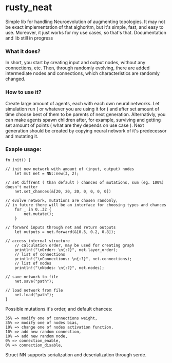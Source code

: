 # rusty_neat
Simple lib for handling Neuroevolution of augmenting topologies.
It may not be exact implementation of that alghoritm, but it's simple, fast, and easy to use. Moreover, it just works for my use cases, so that's that.
Documentation and lib still in progress

### What it does?
In short, you start by creating input and output nodes, without any connections, etc.
Then, through randomly evolving, there are added intermediate nodes and connections, which characteristics are randomly changed.

### How to use it?
Create large amount of agents, each with each own neural networks. Let simulation run ( or whatever you are using it for ) and after set amount of time choose best of them to be parents of next generation.
Alternativly, you can make agents spawn children after, for example, surviving and getting set amount of points ( what are they depends on use case ).
Next generation should be created by copying neural network of it's predecessor and mutating it.

### Exaple usage:

    fn init() {

    // init new network with amount of (input, output) nodes
        let mut net = NN::new(3, 2);

    // set diffrent ( than default ) chances of mutations, sum (eg. 100%) doesn't matter
        net.set_chances(&[20, 20, 20, 0, 0, 0, 0])

    // evolve network, mutations are chosen randomly,
    // in future there will be an interface for choosing types and chances
        for _ in 0..32 {
            net.mutate();
        }
    
    // forward inputs through net and return outputs
        let outputs = net.forward(&[0.5, 0.2, 0.8]);

    // access internal structure
        // calculation order, may be used for creating graph
        println!("\nOrder: \n{:?}", net.layer_order);
        // list of connections
        println!("\nConnections: \n{:?}", net.connections);
        // list of nodes
        println!("\nNodes: \n{:?}", net.nodes);

    // save network to file
        net.save("path");

    // load network from file
        net.load("path");
    }

Possible mutations it's order, and default chances:

    35% => modify one of connections weight,
    35% => modify one of nodes bias,
    10% => change one of nodes activation function,
    10% => add new random connection,
    10% => add new random node,
    0% => connection_enable,
    0% => connection_disable,

Struct NN supports serialization and deserialization through serde.
